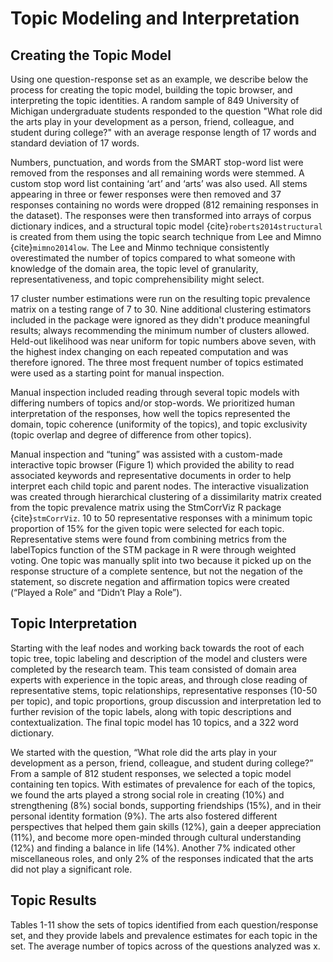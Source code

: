 # Topic Modeling and Interpretation

## Creating the Topic Model
Using one question-response set as an example, we describe below the process for creating the topic model, building the topic browser, and interpreting the topic identities. A random sample of 849 University of Michigan undergraduate students responded to the question "What role did the arts play in your development as a person, friend, colleague, and student during college?" with an average response length of 17 words and standard deviation of 17 words.

Numbers, punctuation, and words from the SMART stop-word list were removed from the responses and all remaining words were stemmed. A custom stop word list containing ‘art’ and ‘arts’ was also used. All stems appearing in three or fewer responses were then removed and 37 responses containing no words were dropped (812 remaining responses in the dataset). The responses were then transformed into arrays of corpus dictionary indices, and a structural topic model {cite}`roberts2014structural` is created from them using the topic search technique from Lee and Mimno {cite}`mimno2014low`. The Lee and Minmo technique consistently overestimated the number of topics compared to what someone with knowledge of the domain area, the topic level of granularity, representativeness, and topic comprehensibility might select. 

17 cluster number estimations were run on the resulting topic prevalence matrix on a testing range of 7 to 30. Nine additional clustering estimators included in the package were ignored as they didn't produce meaningful results; always recommending the minimum number of clusters allowed. Held-out likelihood was near uniform for topic numbers above seven, with the highest index changing on each repeated computation and was therefore ignored. The three most frequent number of topics estimated were used as a starting point for manual inspection. 

Manual inspection included reading through several topic models with differing numbers of topics and/or stop-words. We prioritized human interpretation of the responses, how well the topics represented the domain, topic coherence (uniformity of the topics), and topic exclusivity (topic overlap and degree of difference from other topics).
 
Manual inspection and “tuning” was assisted with a custom-made interactive topic browser (Figure 1) which provided the ability to read associated keywords and representative documents in order to help interpret each child topic and parent nodes. The interactive visualization was created through hierarchical clustering of a dissimilarity matrix created from the topic prevalence matrix using the StmCorrViz R package {cite}`stmCorrViz`. 10 to 50 representative responses with a minimum topic proportion of 15% for the given topic were selected for each topic. Representative stems were found from combining metrics from the labelTopics function of the STM package in R were through weighted voting.
One topic was manually split into two because it picked up on the response structure of a complete sentence, but not the negation of the statement, so discrete negation and affirmation topics were created (“Played a Role” and “Didn’t Play a Role”).

## Topic Interpretation
Starting with the leaf nodes and working back towards the root of each topic tree, topic labeling and description of the model and clusters were completed by the research team. This team consisted of domain area experts with experience in the topic areas, and through close reading of representative stems, topic relationships, representative responses (10-50 per topic), and topic proportions, group discussion and interpretation led to further revision of the topic labels, along with topic descriptions and contextualization. The final topic model has 10 topics, and a 322 word dictionary.

We started with the question, “What role did the arts play in your development as a person, friend, colleague, and student during college?” From a sample of 812 student responses, we selected a topic model containing ten topics. With estimates of prevalence for each of the topics, we found the arts played a strong social role in creating (10%) and strengthening (8%) social bonds, supporting friendships (15%), and in their personal identity formation (9%). The arts also fostered different perspectives that helped them gain skills (12%), gain a deeper appreciation (11%), and become more open-minded through cultural understanding (12%) and finding a balance in life (14%). Another 7% indicated other miscellaneous roles, and only 2% of the responses indicated that the arts did not play a significant role. 

## Topic Results 
Tables 1-11 show the sets of topics identified from each question/response set, and they provide labels and prevalence estimates for each topic in the set. The average number of topics across of the questions analyzed was x. 